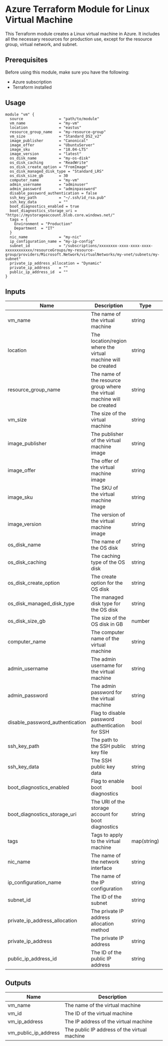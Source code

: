 # Azure Terraform Module for Linux Virtual Machine

This Terraform module creates a Linux virtual machine in Azure. It includes all the necessary resources for production use, except for the resource group, virtual network, and subnet.

## Prerequisites

Before using this module, make sure you have the following:

- Azure subscription
- Terraform installed

## Usage

```hcl
module "vm" {
  source                = "path/to/module"
  vm_name               = "my-vm"
  location              = "eastus"
  resource_group_name   = "my-resource-group"
  vm_size               = "Standard_DS2_v2"
  image_publisher       = "Canonical"
  image_offer           = "UbuntuServer"
  image_sku             = "18.04-LTS"
  image_version         = "latest"
  os_disk_name          = "my-os-disk"
  os_disk_caching       = "ReadWrite"
  os_disk_create_option = "FromImage"
  os_disk_managed_disk_type = "Standard_LRS"
  os_disk_size_gb       = 30
  computer_name         = "my-vm"
  admin_username        = "adminuser"
  admin_password        = "adminpassword"
  disable_password_authentication = false
  ssh_key_path          = "~/.ssh/id_rsa.pub"
  ssh_key_data          = ""
  boot_diagnostics_enabled = true
  boot_diagnostics_storage_uri = "https://mystorageaccount.blob.core.windows.net/"
  tags = {
    Environment = "Production"
    Department  = "IT"
  }
  nic_name              = "my-nic"
  ip_configuration_name = "my-ip-config"
  subnet_id             = "/subscriptions/xxxxxxxx-xxxx-xxxx-xxxx-xxxxxxxxxxxx/resourceGroups/my-resource-group/providers/Microsoft.Network/virtualNetworks/my-vnet/subnets/my-subnet"
  private_ip_address_allocation = "Dynamic"
  private_ip_address    = ""
  public_ip_address_id  = ""
}
```

## Inputs

| Name | Description | Type | Default | Required |
|------|-------------|------|---------|----------|
| vm_name | The name of the virtual machine | string | | yes |
| location | The location/region where the virtual machine will be created | string | | yes |
| resource_group_name | The name of the resource group where the virtual machine will be created | string | | yes |
| vm_size | The size of the virtual machine | string | | yes |
| image_publisher | The publisher of the virtual machine image | string | | yes |
| image_offer | The offer of the virtual machine image | string | | yes |
| image_sku | The SKU of the virtual machine image | string | | yes |
| image_version | The version of the virtual machine image | string | | yes |
| os_disk_name | The name of the OS disk | string | | yes |
| os_disk_caching | The caching type of the OS disk | string | | yes |
| os_disk_create_option | The create option for the OS disk | string | | yes |
| os_disk_managed_disk_type | The managed disk type for the OS disk | string | | yes |
| os_disk_size_gb | The size of the OS disk in GB | number | | yes |
| computer_name | The computer name of the virtual machine | string | | yes |
| admin_username | The admin username for the virtual machine | string | | yes |
| admin_password | The admin password for the virtual machine | string | | yes |
| disable_password_authentication | Flag to disable password authentication for SSH | bool | | yes |
| ssh_key_path | The path to the SSH public key file | string | | yes |
| ssh_key_data | The SSH public key data | string | | yes |
| boot_diagnostics_enabled | Flag to enable boot diagnostics | bool | | yes |
| boot_diagnostics_storage_uri | The URI of the storage account for boot diagnostics | string | | yes |
| tags | Tags to apply to the virtual machine | map(string) | | yes |
| nic_name | The name of the network interface | string | | yes |
| ip_configuration_name | The name of the IP configuration | string | | yes |
| subnet_id | The ID of the subnet | string | | yes |
| private_ip_address_allocation | The private IP address allocation method | string | | yes |
| private_ip_address | The private IP address | string | | yes |
| public_ip_address_id | The ID of the public IP address | string | | yes |

## Outputs

| Name | Description |
|------|-------------|
| vm_name | The name of the virtual machine |
| vm_id | The ID of the virtual machine |
| vm_ip_address | The IP address of the virtual machine |
| vm_public_ip_address | The public IP address of the virtual machine |
